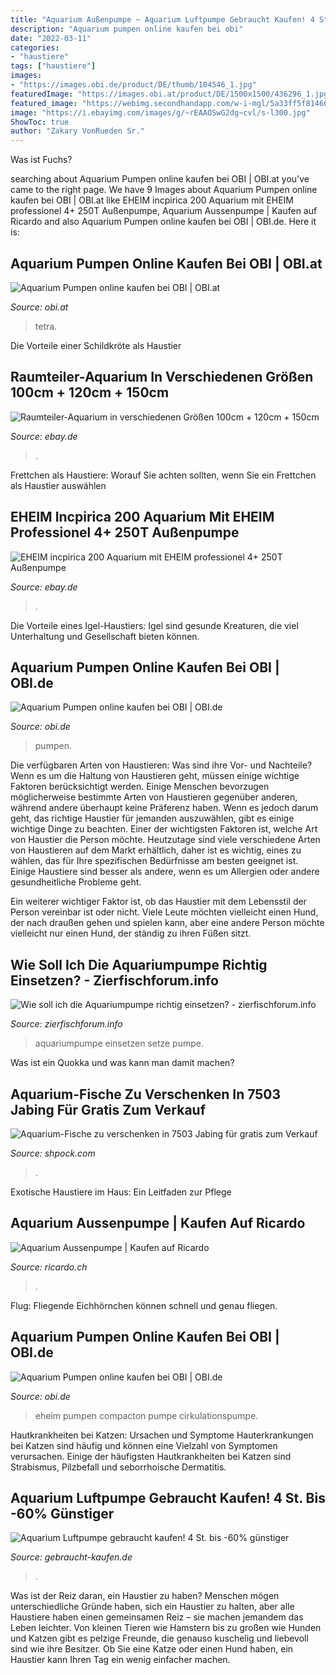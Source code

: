 ```yaml
---
title: "Aquarium Außenpumpe ~ Aquarium Luftpumpe Gebraucht Kaufen! 4 St. Bis -60% Günstiger"
description: "Aquarium pumpen online kaufen bei obi"
date: "2022-03-11"
categories:
- "haustiere"
tags: ["haustiere"]
images:
- "https://images.obi.de/product/DE/thumb/104546_1.jpg"
featuredImage: "https://images.obi.at/product/DE/1500x1500/436296_1.jpg"
featured_image: "https://webimg.secondhandapp.com/w-i-mgl/5a33ff5f81466e5d2f04cf0a"
image: "https://i.ebayimg.com/images/g/~rEAAOSwG2dg~cvl/s-l300.jpg"
ShowToc: true
author: "Zakary VonRueden Sr."
---
```



Was ist Fuchs?

	

		
searching about Aquarium Pumpen online kaufen bei OBI | OBI.at you've came to the right page. We have 9 Images about Aquarium Pumpen online kaufen bei OBI | OBI.at like EHEIM incpirica 200 Aquarium mit EHEIM professionel 4+ 250T Außenpumpe, Aquarium Aussenpumpe | Kaufen auf Ricardo and also Aquarium Pumpen online kaufen bei OBI | OBI.de. Here it is:
		
    
## Aquarium Pumpen Online Kaufen Bei OBI | OBI.at

<img loading=lazy src="https://images.obi.at/product/DE/1500x1500/436296_1.jpg" onerror="this.onerror=null;this.src='https://tse2.mm.bing.net/th?id=OIP.W6AFY5COCZuWb5sr009iFAHaHa&amp;pid=15.1';" alt="Aquarium Pumpen online kaufen bei OBI | OBI.at">

_Source: obi.at_

>tetra. 

	

Die Vorteile einer Schildkröte als Haustier

    
## Raumteiler-Aquarium In Verschiedenen Größen 100cm + 120cm + 150cm

<img loading=lazy src="https://www.alpuna.de/eBay/Tierwelt/Aquarien/U150/U150_3.jpg" onerror="this.onerror=null;this.src='https://tse3.mm.bing.net/th?id=OIP.65rdnFOMAo-Hb1_CMOv0HQHaHa&amp;pid=15.1';" alt="Raumteiler-Aquarium in verschiedenen Größen 100cm + 120cm + 150cm">

_Source: ebay.de_

>. 

	

Frettchen als Haustiere: Worauf Sie achten sollten, wenn Sie ein Frettchen als Haustier auswählen

    
## EHEIM Incpirica 200 Aquarium Mit EHEIM Professionel 4+ 250T Außenpumpe

<img loading=lazy src="https://i.ebayimg.com/images/g/~rEAAOSwG2dg~cvl/s-l300.jpg" onerror="this.onerror=null;this.src='https://tse4.mm.bing.net/th?id=OIP.RdQQp45MaMHhKT0CucDQFAAAAA&amp;pid=15.1';" alt="EHEIM incpirica 200 Aquarium mit EHEIM professionel 4+ 250T Außenpumpe">

_Source: ebay.de_

>. 

	

Die Vorteile eines Igel-Haustiers: Igel sind gesunde Kreaturen, die viel Unterhaltung und Gesellschaft bieten können.

    
## Aquarium Pumpen Online Kaufen Bei OBI | OBI.de

<img loading=lazy src="https://images.obi.de/product/DE/thumb/104546_1.jpg" onerror="this.onerror=null;this.src='https://tse1.mm.bing.net/th?id=OIP.lWVuRomqk6pWBMTqfgxoswAAAA&amp;pid=15.1';" alt="Aquarium Pumpen online kaufen bei OBI | OBI.de">

_Source: obi.de_

>pumpen. 

	

Die verfügbaren Arten von Haustieren: Was sind ihre Vor- und Nachteile?
Wenn es um die Haltung von Haustieren geht, müssen einige wichtige Faktoren berücksichtigt werden. Einige Menschen bevorzugen möglicherweise bestimmte Arten von Haustieren gegenüber anderen, während andere überhaupt keine Präferenz haben. Wenn es jedoch darum geht, das richtige Haustier für jemanden auszuwählen, gibt es einige wichtige Dinge zu beachten.
Einer der wichtigsten Faktoren ist, welche Art von Haustier die Person möchte. Heutzutage sind viele verschiedene Arten von Haustieren auf dem Markt erhältlich, daher ist es wichtig, eines zu wählen, das für Ihre spezifischen Bedürfnisse am besten geeignet ist. Einige Haustiere sind besser als andere, wenn es um Allergien oder andere gesundheitliche Probleme geht.

Ein weiterer wichtiger Faktor ist, ob das Haustier mit dem Lebensstil der Person vereinbar ist oder nicht. Viele Leute möchten vielleicht einen Hund, der nach draußen gehen und spielen kann, aber eine andere Person möchte vielleicht nur einen Hund, der ständig zu ihren Füßen sitzt.

    
## Wie Soll Ich Die Aquariumpumpe Richtig Einsetzen? - Zierfischforum.info

<img loading=lazy src="http://www.abload.de/img/img7921qbuji.jpg" onerror="this.onerror=null;this.src='https://tse4.mm.bing.net/th?id=OIP.N0MAnBRmDhrAy5jtpwMHIAHaDl&amp;pid=15.1';" alt="Wie soll ich die Aquariumpumpe richtig einsetzen? - zierfischforum.info">

_Source: zierfischforum.info_

>aquariumpumpe einsetzen setze pumpe. 

	

Was ist ein Quokka und was kann man damit machen?

    
## Aquarium-Fische Zu Verschenken In 7503 Jabing Für Gratis Zum Verkauf

<img loading=lazy src="https://webimg.secondhandapp.com/w-i-mgl/5a33ff5f81466e5d2f04cf0a" onerror="this.onerror=null;this.src='https://tse4.mm.bing.net/th?id=OIP.y_vbqV4Qds4dT3bbhSocQgHaNM&amp;pid=15.1';" alt="Aquarium-Fische zu verschenken in 7503 Jabing für gratis zum Verkauf">

_Source: shpock.com_

>. 

	

Exotische Haustiere im Haus: Ein Leitfaden zur Pflege

    
## Aquarium Aussenpumpe | Kaufen Auf Ricardo

<img loading=lazy src="https://img.ricardostatic.ch/t_1000x750/pl/1112528206/0/1/aquarium-aussenpumpe.jpg" onerror="this.onerror=null;this.src='https://tse1.mm.bing.net/th?id=OIP.ddPs1vNftsoL1MlK44--VwHaE8&amp;pid=15.1';" alt="Aquarium Aussenpumpe | Kaufen auf Ricardo">

_Source: ricardo.ch_

>. 

	

Flug: Fliegende Eichhörnchen können schnell und genau fliegen.

    
## Aquarium Pumpen Online Kaufen Bei OBI | OBI.de

<img loading=lazy src="https://images.obi.de/product/DE/thumb/178495_1.jpg" onerror="this.onerror=null;this.src='https://tse1.mm.bing.net/th?id=OIP.atRxt3eS-zdqFE8j4ZIGTQAAAA&amp;pid=15.1';" alt="Aquarium Pumpen online kaufen bei OBI | OBI.de">

_Source: obi.de_

>eheim pumpen compacton pumpe cirkulationspumpe. 

	

Hautkrankheiten bei Katzen: Ursachen und Symptome
Hauterkrankungen bei Katzen sind häufig und können eine Vielzahl von Symptomen verursachen. Einige der häufigsten Hautkrankheiten bei Katzen sind Strabismus, Pilzbefall und seborrhoische Dermatitis.

    
## Aquarium Luftpumpe Gebraucht Kaufen! 4 St. Bis -60% Günstiger

<img loading=lazy src="https://i.ebayimg.com/00/s/ODY2WDEwNDg=/z/qlEAAOSw99RhJAjk/$_1.JPG" onerror="this.onerror=null;this.src='https://tse3.mm.bing.net/th?id=OIP.5W01YNg4K9G16qfZ9vEJdgAAAA&amp;pid=15.1';" alt="Aquarium Luftpumpe gebraucht kaufen! 4 St. bis -60% günstiger">

_Source: gebraucht-kaufen.de_

>. 

	

Was ist der Reiz daran, ein Haustier zu haben?
Menschen mögen unterschiedliche Gründe haben, sich ein Haustier zu halten, aber alle Haustiere haben einen gemeinsamen Reiz – sie machen jemandem das Leben leichter. Von kleinen Tieren wie Hamstern bis zu großen wie Hunden und Katzen gibt es pelzige Freunde, die genauso kuschelig und liebevoll sind wie ihre Besitzer. Ob Sie eine Katze oder einen Hund haben, ein Haustier kann Ihren Tag ein wenig einfacher machen.

